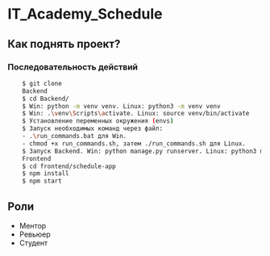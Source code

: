 # IT_Academy_Schedule

## Как поднять проект?
### Последовательность действий
```.bash
    $ git clone
    Backend
    $ cd Backend/
    $ Win: python -m venv venv. Linux: python3 -m venv venv
    $ Win: .\venv\Scripts\activate. Linux: source venv/bin/activate
    $ Установление переменных окружения (envs)
    $ Запуск необходимых команд через файл: 
    - .\run_commands.bat для Win. 
    - chmod +x run_commands.sh, затем ./run_commands.sh для Linux. 
    $ Запуск Backend. Win: python manage.py runserver. Linux: python3 manage.py runserver
    Frontend
    $ cd frontend/schedule-app
    $ npm install
    $ npm start
```
## Роли
- Ментор
- Ревьюер
- Студент


